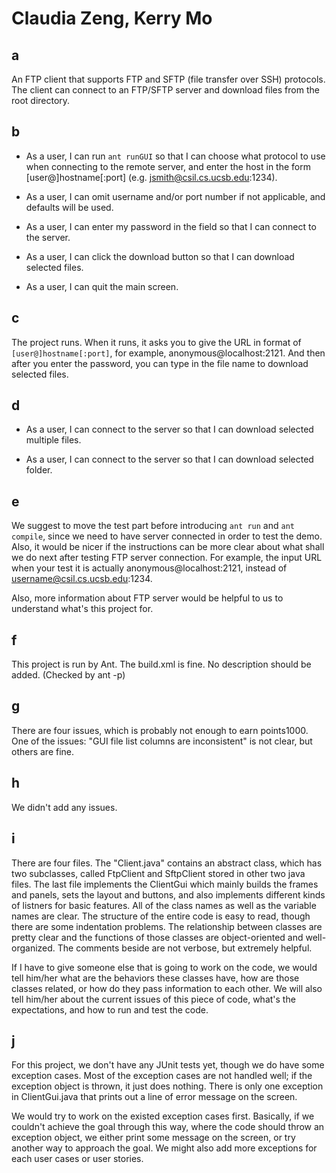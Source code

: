 # Claudia Zeng, Kerry Mo

## a

  An FTP client that supports FTP and SFTP (file transfer over SSH) protocols. The client can connect to an FTP/SFTP server and download files from the root directory.
  
## b

  * As a user, I can run `ant runGUI` so that I can choose what protocol to use when connecting to the remote server, and enter the host in the form [user@]hostname[:port] (e.g. jsmith@csil.cs.ucsb.edu:1234).
  
  * As a user, I can omit username and/or port number if not applicable, and defaults will be used.
  
  * As a user, I can enter my password in the field so that I can connect to the server.
  
  * As a user, I can click the download button so that I can download selected files.
  
  * As a user, I can quit the main screen.
  
## c

  The project runs. When it runs, it asks you to give the URL in format of `[user@]hostname[:port]`, for example, anonymous@localhost:2121. And then after you enter the password, you can type in the file name to download selected files.

## d

  * As a user, I can connect to the server so that I can download selected multiple files.

  * As a user, I can connect to the server so that I can download selected folder.
  
## e

  We suggest to move the test part before introducing `ant run` and `ant compile`, since we need to have server connected in order to test the demo. Also, it would be nicer if the instructions can be more clear about what shall we do next after testing FTP server connection. For example, the input URL when your test it is actually anonymous@localhost:2121, instead of username@csil.cs.ucsb.edu:1234.
  
  Also, more information about FTP server would be helpful to us to understand what's this project for.
  
## f

  This project is run by Ant. The build.xml is fine. No description should be added. (Checked by ant -p)
  
## g

  There are four issues, which is probably not enough to earn points1000. One of the issues: "GUI file list columns are inconsistent" is not clear, but others are fine.
  
## h
  We didn't add any issues.

## i

  There are four files. The "Client.java" contains an abstract class, which has two subclasses, called FtpClient and SftpClient stored in other two java files. The last file implements the ClientGui which mainly builds the frames and panels, sets the layout and buttons, and also implements different kinds of listners for basic features. All of the class names as well as the variable names are clear. The structure of the entire code is easy to read, though there are some indentation problems. The relationship between classes are pretty clear and the functions of those classes are object-oriented and well-organized. The comments beside are not verbose, but extremely helpful.
  
  If I have to give someone else that is going to work on the code, we would tell him/her what are the behaviors these classes have, how are those classes related, or how do they pass information to each other. We will also tell him/her about the current issues of this piece of code, what's the expectations, and how to run and test the code.

## j

  For this project, we don't have any JUnit tests yet, though we do have some exception cases. Most of the exception cases are not handled well; if the exception object is thrown, it just does nothing. There is only one exception in ClientGui.java that prints out a line of error message on the screen.
  
  We would try to work on the existed exception cases first. Basically, if we couldn't achieve the goal through this way, where the code should throw an exception object, we either print some message on the screen, or try another way to approach the goal. We might also add more exceptions for each user cases or user stories.

  


  
  
  
